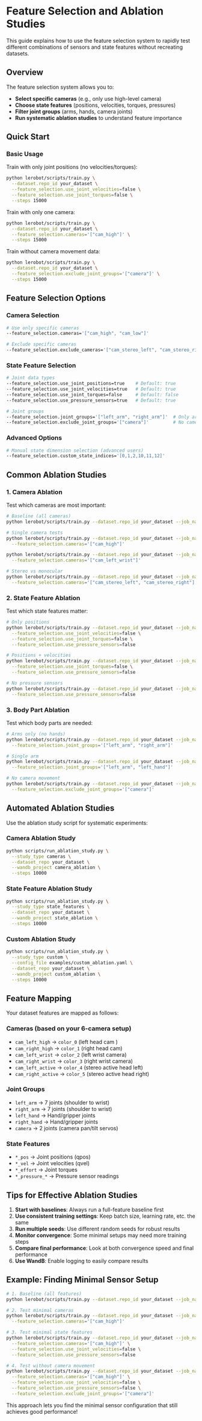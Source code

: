 # Feature Selection and Ablation Studies

This guide explains how to use the feature selection system to rapidly test different combinations of sensors and state features without recreating datasets.

## Overview

The feature selection system allows you to:
- **Select specific cameras** (e.g., only use high-level camera)
- **Choose state features** (positions, velocities, torques, pressures)
- **Filter joint groups** (arms, hands, camera joints)
- **Run systematic ablation studies** to understand feature importance

## Quick Start

### Basic Usage

Train with only joint positions (no velocities/torques):
```bash
python lerobot/scripts/train.py \
  --dataset.repo_id your_dataset \
  --feature_selection.use_joint_velocities=false \
  --feature_selection.use_joint_torques=false \
  --steps 15000
```

Train with only one camera:
```bash
python lerobot/scripts/train.py \
  --dataset.repo_id your_dataset \
  --feature_selection.cameras='["cam_high"]' \
  --steps 15000
```

Train without camera movement data:
```bash
python lerobot/scripts/train.py \
  --dataset.repo_id your_dataset \
  --feature_selection.exclude_joint_groups='["camera"]' \
  --steps 15000
```

## Feature Selection Options

### Camera Selection

```bash
# Use only specific cameras
--feature_selection.cameras='["cam_high", "cam_low"]'

# Exclude specific cameras  
--feature_selection.exclude_cameras='["cam_stereo_left", "cam_stereo_right"]'
```

### State Feature Selection

```bash
# Joint data types
--feature_selection.use_joint_positions=true    # Default: true
--feature_selection.use_joint_velocities=true   # Default: true  
--feature_selection.use_joint_torques=false     # Default: false
--feature_selection.use_pressure_sensors=true   # Default: true

# Joint groups
--feature_selection.joint_groups='["left_arm", "right_arm"]'  # Only arms
--feature_selection.exclude_joint_groups='["camera"]'         # No camera joints
```

### Advanced Options

```bash
# Manual state dimension selection (advanced users)
--feature_selection.custom_state_indices='[0,1,2,10,11,12]'
```

## Common Ablation Studies

### 1. Camera Ablation

Test which cameras are most important:

```bash
# Baseline (all cameras)
python lerobot/scripts/train.py --dataset.repo_id your_dataset --job_name baseline_all_cams

# Single camera tests
python lerobot/scripts/train.py --dataset.repo_id your_dataset --job_name single_cam_high \
  --feature_selection.cameras='["cam_high"]'

python lerobot/scripts/train.py --dataset.repo_id your_dataset --job_name single_cam_wrist \
  --feature_selection.cameras='["cam_left_wrist"]'

# Stereo vs monocular
python lerobot/scripts/train.py --dataset.repo_id your_dataset --job_name stereo_only \
  --feature_selection.cameras='["cam_stereo_left", "cam_stereo_right"]'
```

### 2. State Feature Ablation

Test which state features matter:

```bash
# Only positions
python lerobot/scripts/train.py --dataset.repo_id your_dataset --job_name positions_only \
  --feature_selection.use_joint_velocities=false \
  --feature_selection.use_joint_torques=false \
  --feature_selection.use_pressure_sensors=false

# Positions + velocities
python lerobot/scripts/train.py --dataset.repo_id your_dataset --job_name pos_vel \
  --feature_selection.use_joint_torques=false \
  --feature_selection.use_pressure_sensors=false

# No pressure sensors
python lerobot/scripts/train.py --dataset.repo_id your_dataset --job_name no_pressure \
  --feature_selection.use_pressure_sensors=false
```

### 3. Body Part Ablation

Test which body parts are needed:

```bash
# Arms only (no hands)
python lerobot/scripts/train.py --dataset.repo_id your_dataset --job_name arms_only \
  --feature_selection.joint_groups='["left_arm", "right_arm"]'

# Single arm
python lerobot/scripts/train.py --dataset.repo_id your_dataset --job_name left_arm_only \
  --feature_selection.joint_groups='["left_arm", "left_hand"]'

# No camera movement
python lerobot/scripts/train.py --dataset.repo_id your_dataset --job_name no_camera_movement \
  --feature_selection.exclude_joint_groups='["camera"]'
```

## Automated Ablation Studies

Use the ablation study script for systematic experiments:

### Camera Ablation Study
```bash
python scripts/run_ablation_study.py \
  --study_type cameras \
  --dataset_repo your_dataset \
  --wandb_project camera_ablation \
  --steps 10000
```

### State Feature Ablation Study  
```bash
python scripts/run_ablation_study.py \
  --study_type state_features \
  --dataset_repo your_dataset \
  --wandb_project state_ablation \
  --steps 10000
```

### Custom Ablation Study
```bash
python scripts/run_ablation_study.py \
  --study_type custom \
  --config_file examples/custom_ablation.yaml \
  --dataset_repo your_dataset \
  --wandb_project custom_ablation \
  --steps 10000
```

## Feature Mapping

Your dataset features are mapped as follows:

### Cameras (based on your 6-camera setup)
- `cam_left_high` → `color_0` (left head cam )
- `cam_right_high` → `color_1` (right head cam)  
- `cam_left_wrist` → `color_2` (left wrist camera)
- `cam_right_wrist` → `color_3` (right wrist camera)
- `cam_left_active` → `color_4` (stereo active head left)
- `cam_right_active` → `color_5` (stereo active head right)

### Joint Groups
- `left_arm` → 7 joints (shoulder to wrist)
- `right_arm` → 7 joints (shoulder to wrist)
- `left_hand` → Hand/gripper joints
- `right_hand` → Hand/gripper joints  
- `camera` → 2 joints (camera pan/tilt servos)

### State Features
- `*_pos` → Joint positions (qpos)
- `*_vel` → Joint velocities (qvel)
- `*_effort` → Joint torques
- `*_pressure_*` → Pressure sensor readings

## Tips for Effective Ablation Studies

1. **Start with baselines**: Always run a full-feature baseline first
2. **Use consistent training settings**: Keep batch size, learning rate, etc. the same
3. **Run multiple seeds**: Use different random seeds for robust results
4. **Monitor convergence**: Some minimal setups may need more training steps
5. **Compare final performance**: Look at both convergence speed and final performance
6. **Use WandB**: Enable logging to easily compare results

## Example: Finding Minimal Sensor Setup

```bash
# 1. Baseline (all features)
python lerobot/scripts/train.py --dataset.repo_id your_dataset --job_name baseline

# 2. Test minimal cameras
python lerobot/scripts/train.py --dataset.repo_id your_dataset --job_name minimal_cams \
  --feature_selection.cameras='["cam_high"]'

# 3. Test minimal state features  
python lerobot/scripts/train.py --dataset.repo_id your_dataset --job_name minimal_state \
  --feature_selection.cameras='["cam_high"]' \
  --feature_selection.use_joint_velocities=false \
  --feature_selection.use_pressure_sensors=false

# 4. Test without camera movement
python lerobot/scripts/train.py --dataset.repo_id your_dataset --job_name minimal_no_cam_move \
  --feature_selection.cameras='["cam_high"]' \
  --feature_selection.use_joint_velocities=false \
  --feature_selection.use_pressure_sensors=false \
  --feature_selection.exclude_joint_groups='["camera"]'
```

This approach lets you find the minimal sensor configuration that still achieves good performance!
